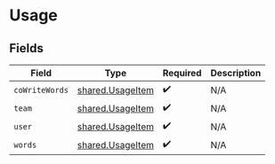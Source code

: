 # Usage


## Fields

| Field                                                       | Type                                                        | Required                                                    | Description                                                 |
| ----------------------------------------------------------- | ----------------------------------------------------------- | ----------------------------------------------------------- | ----------------------------------------------------------- |
| `coWriteWords`                                              | [shared.UsageItem](../../../sdk/models/shared/usageitem.md) | :heavy_check_mark:                                          | N/A                                                         |
| `team`                                                      | [shared.UsageItem](../../../sdk/models/shared/usageitem.md) | :heavy_check_mark:                                          | N/A                                                         |
| `user`                                                      | [shared.UsageItem](../../../sdk/models/shared/usageitem.md) | :heavy_check_mark:                                          | N/A                                                         |
| `words`                                                     | [shared.UsageItem](../../../sdk/models/shared/usageitem.md) | :heavy_check_mark:                                          | N/A                                                         |